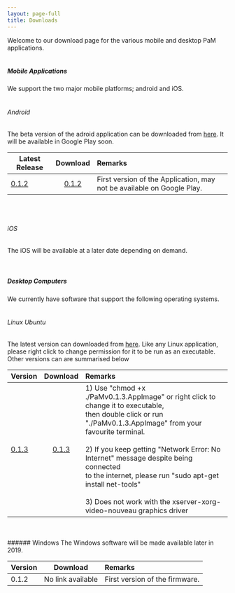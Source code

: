 ```yaml
---
layout: page-full
title: Downloads
---
```

Welcome to our download page for the various mobile and desktop PaM applications.
<br/>
<br/>
##### Mobile Applications
We support the two major mobile platforms; android and iOS. 
<br/>
<br/>
###### Android
The beta version of the adroid application can be downloaded from [here](https://drive.google.com/open?id=1xOUCo92LrysmVIF86Wdv-sJvJLurN9aQ "Android build"). It will be available in Google Play soon. 


| Latest Release        | Download     | Remarks  |
| ------------- |:-------------:| :-----|
| [0.1.2](https://drive.google.com/open?id=1xOUCo92LrysmVIF86Wdv-sJvJLurN9aQ "v0.1.2")      | [0.1.2](https://drive.google.com/open?id=1xOUCo92LrysmVIF86Wdv-sJvJLurN9aQ "v0.1.2") | First version of the Application, may not be available on Google Play. |


<br/>
<br/>

###### iOS
The iOS will be available at a later date depending on demand.
<br/>
<br/>
<br/>
##### Desktop Computers
We currently have software that support the following operating systems.
<br/>
<br/>
###### Linux Ubuntu
The latest version can downloaded from [here](https://drive.google.com/open?id=1CT016VKqPySxADBTAZaSo9bqPSyGg6l4 "Linux build"). Like any Linux application, please right click to change permission for it to be run as an executable. Other versions can are summarised below

| Version        | Download     | Remarks  |
| ------------- |:-------------:| :-----|
| [0.1.3](https://drive.google.com/open?id=1CT016VKqPySxADBTAZaSo9bqPSyGg6l4 "v0.1.3")      | [0.1.3](https://drive.google.com/open?id=1CT016VKqPySxADBTAZaSo9bqPSyGg6l4 "v0.1.3") | 1) Use "chmod +x ./PaMv0.1.3.AppImage" or right click to change it to executable,<br/> then double click or run "./PaMv0.1.3.AppImage" from your favourite terminal. <br/><br/> 2) If you keep getting "Network Error: No Internet" message despite being connected  <br/>to the internet, please run "sudo apt-get install net-tools" <br/><br/> 3) Does not work with the xserver-xorg-video-nouveau graphics driver|

<br/>
<br/>
###### Windows
The Windows software will be made available later in 2019.


| Version        | Download     | Remarks  |
| ------------- |:-------------:| :-----|
| 0.1.2      | No link available | First version of the firmware. |
